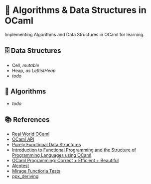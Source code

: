 # 🐫 Algorithms & Data Structures in OCaml

Implementing Algorithms and Data Structures in OCaml for learning.


## 🗄️ Data Structures

* Cell, *mutable*
* Heap, *as LeftistHeap*
* *todo*


## 🔢 Algorithms

* *todo*


## 📚 References

* [Real World OCaml](https://dev.realworldocaml.org/toc.html)
* [OCaml API](https://v2.ocaml.org/api/index.html)
* [Purely Functional Data Structures](https://www.cambridge.org/de/universitypress/subjects/computer-science/programming-languages-and-applied-logic/purely-functional-data-structures?format=AR)
* [Introduction to Functional Programming and the Structure of Programming Languages using OCaml](https://www.ps.uni-saarland.de/~smolka/drafts/prog2021.pdf)
* [OCaml Programming: Correct + Efficient + Beautiful](https://cs3110.github.io/textbook/cover.html)
* [Alcotest](https://github.com/mirage/alcotest)
* [Mirage Functioria Tests](https://github.com/mirage/mirage/blob/main/test/functoria/test.ml)
* [ppx_deriving](https://github.com/ocaml-ppx/ppx_deriving)
